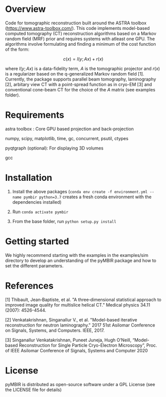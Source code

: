 Overview
=============

Code for tomographic reconstruction built around the ASTRA toolbox (https://www.astra-toolbox.com/). This code implements model-based computed tomography (CT) reconstruction algorithms based on a Markov random field (MRF) prior and requires systems with atleast one GPU. The algorithms involve formulating and finding a minimum of the cost function of the form:

```math
c(x) = l(y;Ax)+r(x)
```

where $`l(y;Ax)`$ is a data-fidelity term, $`A`$ is the tomographic projector and $`r(x)`$ is a regularizer based on the q-generalized Markov random field [1]. Currently, the package supports parallel beam tomography, laminography [2], arbitary view CT with a point-spread function as in cryo-EM [3] and conventional cone-beam CT for the choice of the $`A`$ matrix (see examples folder). 

Requirements
=============

astra toolbox : Core GPU based projection and back-projection

numpy, scipy, matplotlib, time, gc, concurrent, psutil, ctypes

pyqtgraph (optional): For displaying 3D volumes

gcc

Installation
=============

1) Install the above packages (```conda env create -f environment.yml --name pymbir python=3.7``` creates a fresh conda environment with the dependencies installed)

2) Run ```conda activate pymbir```

3) From the base folder, run ```python setup.py install```


Getting started
=============

We highly recommend starting with the examples in the examples/sim directory to develop an understanding of the pyMBIR package and how to set the different parameters.   

References
=============

[1] Thibault, Jean‐Baptiste, et al. "A three‐dimensional statistical approach to improved image quality for multislice helical CT." Medical physics 34.11 (2007): 4526-4544.

[2] Venkatakrishnan, Singanallur V., et al. "Model-based iterative reconstruction for neutron laminography." 2017 51st Asilomar Conference on Signals, Systems, and Computers. IEEE, 2017.

[3] Singanallur Venkatakrishnan, Puneet Juneja, Hugh O’Neill, “Model-based Reconstruction for Single Particle Cryo-Electron Microscopy”, Proc. of IEEE Asilomar Conference of Signals, Systems and Computer 2020


License
============

pyMBIR is distributed as open-source software under a GPL License (see the LICENSE file for details)
